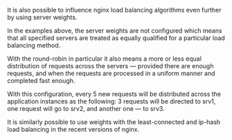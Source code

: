 It is also possible to influence nginx load balancing algorithms even further by using server weights.

In the examples above, the server weights are not configured which means that all specified servers are treated as equally qualified for a particular load balancing method.

With the round-robin in particular it also means a more or less equal distribution of requests across the servers — provided there are enough requests, and when the requests are processed in a uniform manner and completed fast enough.


With this configuration, every 5 new requests will be distributed across the application instances as the following: 3 requests will be directed to srv1, one request will go to srv2, and another one — to srv3.

It is similarly possible to use weights with the least-connected and ip-hash load balancing in the recent versions of nginx.


